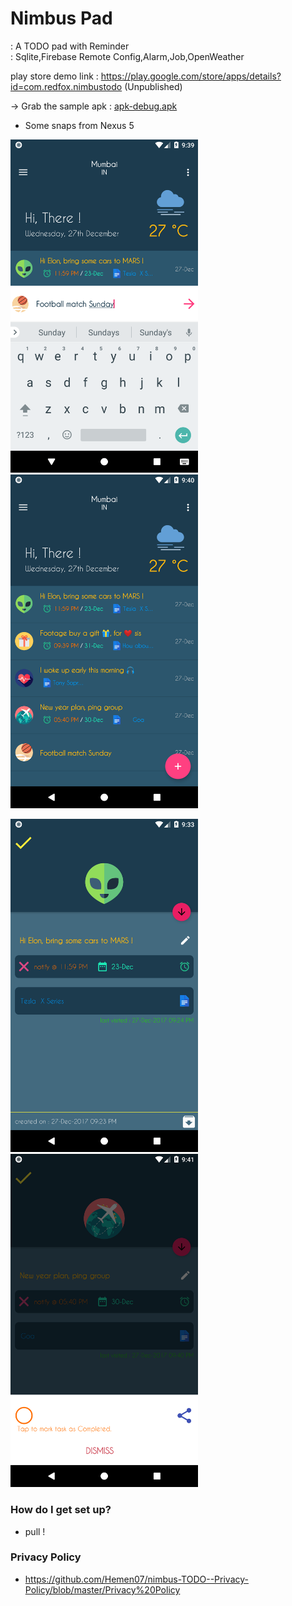 # Nimbus Pad

: A TODO pad with Reminder   
: Sqlite,Firebase Remote Config,Alarm,Job,OpenWeather

play store demo link : https://play.google.com/store/apps/details?id=com.redfox.nimbustodo (Unpublished)

-> Grab the sample apk : [apk-debug.apk](https://github.com/Hemen07/Nimbus-Todo-pad-Reminder/blob/master/app-release.apk)

- Some snaps from Nexus 5 

<img src="https://github.com/Hemen07/Nimbus-Todo-pad-Reminder/blob/master/add.png" width="300"/> <img src="https://github.com/Hemen07/Nimbus-Todo-pad-Reminder/blob/master/home.png" width="300"/>  

<img src="https://github.com/Hemen07/Nimbus-Todo-pad-Reminder/blob/master/NU.png" width="300"/> <img src="https://github.com/Hemen07/Nimbus-Todo-pad-Reminder/blob/master/mark.png" width="300"/>

 

### How do I get set up? ###

* pull !


### Privacy Policy

* https://github.com/Hemen07/nimbus-TODO--Privacy-Policy/blob/master/Privacy%20Policy
